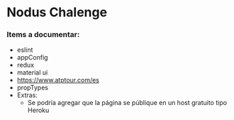 # Nodus Chalenge

### Items a documentar: 
- eslint
- appConfig
- redux
- material ui
- https://www.atptour.com/es
- propTypes
- Extras:
  * Se podría agregar que la página se públique en un host gratuito tipo Heroku


